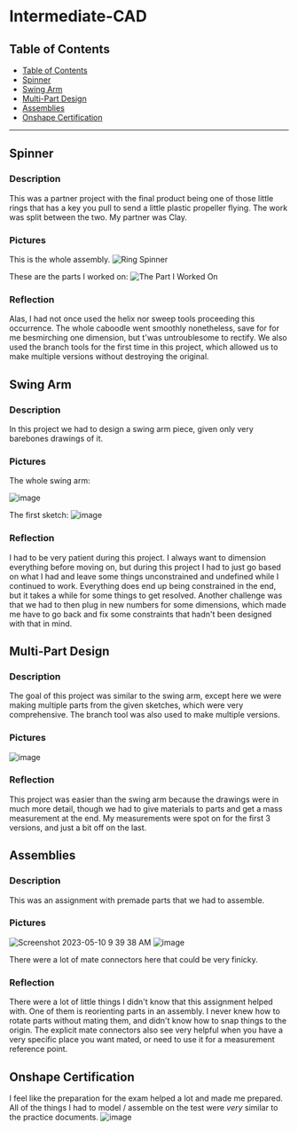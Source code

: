 # Intermediate-CAD

## Table of Contents
* [Table of Contents](#table-of-contents)
* [Spinner](#spinner)
* [Swing Arm](#swing-arm)
* [Multi-Part Design](#multi-part-design)
* [Assemblies](#assemblies)
* [Onshape Certification](#onshape-certification)
---


## Spinner

### Description
This was a partner project with the final product being one of those little rings that has a key you pull to send a little plastic propeller flying. The work was split between the two. My partner was Clay.

### Pictures

This is the whole assembly.
![Ring Spinner](https://user-images.githubusercontent.com/113116247/197209039-74b4a621-eb9a-45b0-90a5-21fbc54b4e9d.png)

These are the parts I worked on:
![The Part I Worked On](https://user-images.githubusercontent.com/113116247/197211639-bdfe1bdf-bd22-439e-9c6e-295e86cff82f.png)

### Reflection
Alas, I had not once used the helix nor sweep tools proceeding this occurrence. The whole caboodle went smoothly nonetheless, save for for me besmirching one dimension, but t'was untroublesome to rectify. We also used the branch tools for the first time in this project, which allowed us to make multiple versions without destroying the original.


## Swing Arm

### Description
In this project we had to design a swing arm piece, given only very barebones drawings of it. 

### Pictures
The whole swing arm:

![image](https://user-images.githubusercontent.com/113116247/197532055-0a09a21f-c535-4e88-87e2-01cc53780b21.png)

The first sketch:
![image](https://user-images.githubusercontent.com/113116247/197532339-804973e7-c78c-43be-919f-b28c1575b315.png)


### Reflection
I had to be very patient during this project. I always want to dimension everything before moving on, but during this project I had to just go based on what I had and leave some things unconstrained and undefined while I continued to work. Everything does end up being constrained in the end, but it takes a while for some things to get resolved. Another challenge was that we had to then plug in new numbers for some dimensions, which made me have to go back and fix some constraints that hadn't been designed with that in mind.


## Multi-Part Design

### Description
The goal of this project was similar to the swing arm, except here we were making multiple parts from the given sketches, which were very comprehensive. The branch tool was also used to make multiple versions.

### Pictures

![image](https://user-images.githubusercontent.com/113116247/197535231-6c2805e9-2bb2-428a-b615-8a8835a4eefb.png)

### Reflection
This project was easier than the swing arm because the drawings were in much more detail, though we had to give materials to parts and get a mass measurement at the end. My measurements were spot on for the first 3 versions, and just a bit off on the last. 


## Assemblies

### Description
This was an assignment with premade parts that we had to assemble.

### Pictures
![Screenshot 2023-05-10 9 39 38 AM](https://github.com/Avanhoo/Intermediate-CAD/assets/113116247/36b87e03-2998-46ff-857e-2414c2594f30)
![image](https://github.com/Avanhoo/Intermediate-CAD/assets/113116247/9105a0b1-a2d3-4939-96bb-033c10149beb)

There were a lot of mate connectors here that could be very finicky.

### Reflection
There were a lot of little things I didn't know that this assignment helped with. One of them is reorienting parts in an assembly. I never knew how to rotate parts without mating them, and didn't know how to snap things to the origin. The explicit mate connectors also see very helpful when you have a very specific place you want mated, or need to use it for a measurement reference point.

## Onshape Certification
I feel like the preparation for the exam helped a lot and made me prepared. All of the things I had to model / assemble on the test were *very* similar to the practice documents.
![image](https://github.com/Avanhoo/Intermediate-CAD/assets/113116247/ecaded82-1bc0-4d47-81dd-beb629edf0fa)
